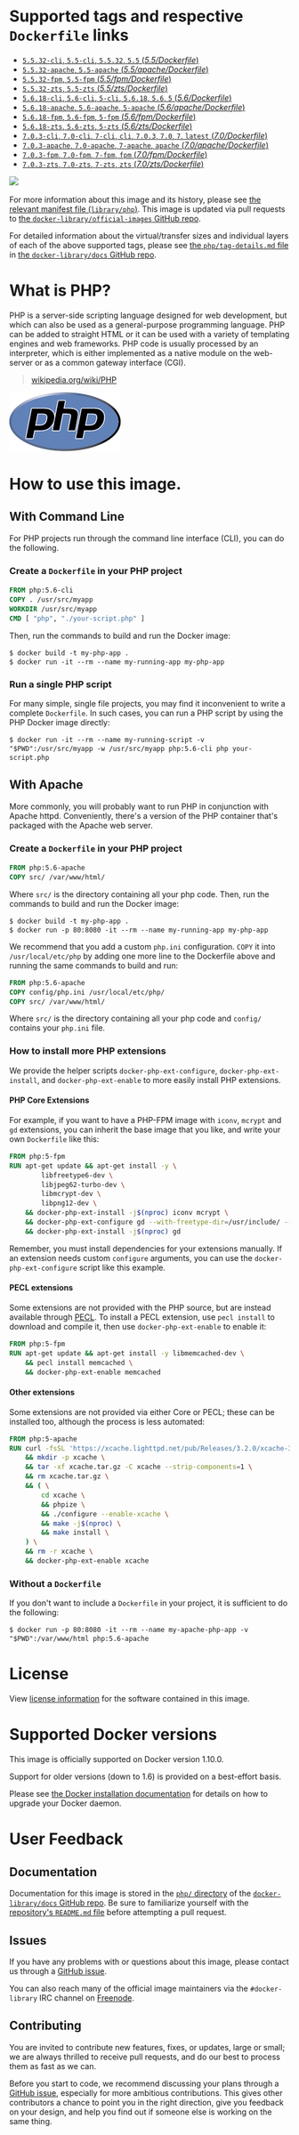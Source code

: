 # Supported tags and respective `Dockerfile` links

-	[`5.5.32-cli`, `5.5-cli`, `5.5.32`, `5.5` (*5.5/Dockerfile*)](https://github.com/docker-library/php/blob/7bd5c38db974ee629a815896add1ec568a1cc88c/5.5/Dockerfile)
-	[`5.5.32-apache`, `5.5-apache` (*5.5/apache/Dockerfile*)](https://github.com/docker-library/php/blob/7bd5c38db974ee629a815896add1ec568a1cc88c/5.5/apache/Dockerfile)
-	[`5.5.32-fpm`, `5.5-fpm` (*5.5/fpm/Dockerfile*)](https://github.com/docker-library/php/blob/7bd5c38db974ee629a815896add1ec568a1cc88c/5.5/fpm/Dockerfile)
-	[`5.5.32-zts`, `5.5-zts` (*5.5/zts/Dockerfile*)](https://github.com/docker-library/php/blob/7bd5c38db974ee629a815896add1ec568a1cc88c/5.5/zts/Dockerfile)
-	[`5.6.18-cli`, `5.6-cli`, `5-cli`, `5.6.18`, `5.6`, `5` (*5.6/Dockerfile*)](https://github.com/docker-library/php/blob/7bd5c38db974ee629a815896add1ec568a1cc88c/5.6/Dockerfile)
-	[`5.6.18-apache`, `5.6-apache`, `5-apache` (*5.6/apache/Dockerfile*)](https://github.com/docker-library/php/blob/7bd5c38db974ee629a815896add1ec568a1cc88c/5.6/apache/Dockerfile)
-	[`5.6.18-fpm`, `5.6-fpm`, `5-fpm` (*5.6/fpm/Dockerfile*)](https://github.com/docker-library/php/blob/7bd5c38db974ee629a815896add1ec568a1cc88c/5.6/fpm/Dockerfile)
-	[`5.6.18-zts`, `5.6-zts`, `5-zts` (*5.6/zts/Dockerfile*)](https://github.com/docker-library/php/blob/7bd5c38db974ee629a815896add1ec568a1cc88c/5.6/zts/Dockerfile)
-	[`7.0.3-cli`, `7.0-cli`, `7-cli`, `cli`, `7.0.3`, `7.0`, `7`, `latest` (*7.0/Dockerfile*)](https://github.com/docker-library/php/blob/7bd5c38db974ee629a815896add1ec568a1cc88c/7.0/Dockerfile)
-	[`7.0.3-apache`, `7.0-apache`, `7-apache`, `apache` (*7.0/apache/Dockerfile*)](https://github.com/docker-library/php/blob/7bd5c38db974ee629a815896add1ec568a1cc88c/7.0/apache/Dockerfile)
-	[`7.0.3-fpm`, `7.0-fpm`, `7-fpm`, `fpm` (*7.0/fpm/Dockerfile*)](https://github.com/docker-library/php/blob/7bd5c38db974ee629a815896add1ec568a1cc88c/7.0/fpm/Dockerfile)
-	[`7.0.3-zts`, `7.0-zts`, `7-zts`, `zts` (*7.0/zts/Dockerfile*)](https://github.com/docker-library/php/blob/7bd5c38db974ee629a815896add1ec568a1cc88c/7.0/zts/Dockerfile)

[![](https://badge.imagelayers.io/php:latest.svg)](https://imagelayers.io/?images=php:5.5.32-cli,php:5.5.32-apache,php:5.5.32-fpm,php:5.5.32-zts,php:5.6.18-cli,php:5.6.18-apache,php:5.6.18-fpm,php:5.6.18-zts,php:7.0.3-cli,php:7.0.3-apache,php:7.0.3-fpm,php:7.0.3-zts)

For more information about this image and its history, please see [the relevant manifest file (`library/php`)](https://github.com/docker-library/official-images/blob/master/library/php). This image is updated via pull requests to [the `docker-library/official-images` GitHub repo](https://github.com/docker-library/official-images).

For detailed information about the virtual/transfer sizes and individual layers of each of the above supported tags, please see [the `php/tag-details.md` file](https://github.com/docker-library/docs/blob/master/php/tag-details.md) in [the `docker-library/docs` GitHub repo](https://github.com/docker-library/docs).

# What is PHP?

PHP is a server-side scripting language designed for web development, but which can also be used as a general-purpose programming language. PHP can be added to straight HTML or it can be used with a variety of templating engines and web frameworks. PHP code is usually processed by an interpreter, which is either implemented as a native module on the web-server or as a common gateway interface (CGI).

> [wikipedia.org/wiki/PHP](http://en.wikipedia.org/wiki/PHP)

![logo](https://raw.githubusercontent.com/docker-library/docs/01c12653951b2fe592c1f93a13b4e289ada0e3a1/php/logo.png)

# How to use this image.

## With Command Line

For PHP projects run through the command line interface (CLI), you can do the following.

### Create a `Dockerfile` in your PHP project

```dockerfile
FROM php:5.6-cli
COPY . /usr/src/myapp
WORKDIR /usr/src/myapp
CMD [ "php", "./your-script.php" ]
```

Then, run the commands to build and run the Docker image:

```console
$ docker build -t my-php-app .
$ docker run -it --rm --name my-running-app my-php-app
```

### Run a single PHP script

For many simple, single file projects, you may find it inconvenient to write a complete `Dockerfile`. In such cases, you can run a PHP script by using the PHP Docker image directly:

```console
$ docker run -it --rm --name my-running-script -v "$PWD":/usr/src/myapp -w /usr/src/myapp php:5.6-cli php your-script.php
```

## With Apache

More commonly, you will probably want to run PHP in conjunction with Apache httpd. Conveniently, there's a version of the PHP container that's packaged with the Apache web server.

### Create a `Dockerfile` in your PHP project

```dockerfile
FROM php:5.6-apache
COPY src/ /var/www/html/
```

Where `src/` is the directory containing all your php code. Then, run the commands to build and run the Docker image:

```console
$ docker build -t my-php-app .
$ docker run -p 80:8080 -it --rm --name my-running-app my-php-app
```

We recommend that you add a custom `php.ini` configuration. `COPY` it into `/usr/local/etc/php` by adding one more line to the Dockerfile above and running the same commands to build and run:

```dockerfile
FROM php:5.6-apache
COPY config/php.ini /usr/local/etc/php/
COPY src/ /var/www/html/
```

Where `src/` is the directory containing all your php code and `config/` contains your `php.ini` file.

### How to install more PHP extensions

We provide the helper scripts `docker-php-ext-configure`, `docker-php-ext-install`, and `docker-php-ext-enable` to more easily install PHP extensions.

#### PHP Core Extensions

For example, if you want to have a PHP-FPM image with `iconv`, `mcrypt` and `gd` extensions, you can inherit the base image that you like, and write your own `Dockerfile` like this:

```dockerfile
FROM php:5-fpm
RUN apt-get update && apt-get install -y \
        libfreetype6-dev \
        libjpeg62-turbo-dev \
        libmcrypt-dev \
        libpng12-dev \
    && docker-php-ext-install -j$(nproc) iconv mcrypt \
    && docker-php-ext-configure gd --with-freetype-dir=/usr/include/ --with-jpeg-dir=/usr/include/ \
    && docker-php-ext-install -j$(nproc) gd
```

Remember, you must install dependencies for your extensions manually. If an extension needs custom `configure` arguments, you can use the `docker-php-ext-configure` script like this example.

#### PECL extensions

Some extensions are not provided with the PHP source, but are instead available through [PECL](https://pecl.php.net/). To install a PECL extension, use `pecl install` to download and compile it, then use `docker-php-ext-enable` to enable it:

```dockerfile
FROM php:5-fpm
RUN apt-get update && apt-get install -y libmemcached-dev \
	&& pecl install memcached \
	&& docker-php-ext-enable memcached
```

#### Other extensions

Some extensions are not provided via either Core or PECL; these can be installed too, although the process is less automated:

```dockerfile
FROM php:5-apache
RUN curl -fsSL 'https://xcache.lighttpd.net/pub/Releases/3.2.0/xcache-3.2.0.tar.gz' -o xcache.tar.gz \
    && mkdir -p xcache \
    && tar -xf xcache.tar.gz -C xcache --strip-components=1 \
    && rm xcache.tar.gz \
    && ( \
        cd xcache \
        && phpize \
        && ./configure --enable-xcache \
        && make -j$(nproc) \
        && make install \
    ) \
    && rm -r xcache \
    && docker-php-ext-enable xcache
```

### Without a `Dockerfile`

If you don't want to include a `Dockerfile` in your project, it is sufficient to do the following:

```console
$ docker run -p 80:8080 -it --rm --name my-apache-php-app -v "$PWD":/var/www/html php:5.6-apache
```

# License

View [license information](http://php.net/license/) for the software contained in this image.

# Supported Docker versions

This image is officially supported on Docker version 1.10.0.

Support for older versions (down to 1.6) is provided on a best-effort basis.

Please see [the Docker installation documentation](https://docs.docker.com/installation/) for details on how to upgrade your Docker daemon.

# User Feedback

## Documentation

Documentation for this image is stored in the [`php/` directory](https://github.com/docker-library/docs/tree/master/php) of the [`docker-library/docs` GitHub repo](https://github.com/docker-library/docs). Be sure to familiarize yourself with the [repository's `README.md` file](https://github.com/docker-library/docs/blob/master/README.md) before attempting a pull request.

## Issues

If you have any problems with or questions about this image, please contact us through a [GitHub issue](https://github.com/docker-library/php/issues).

You can also reach many of the official image maintainers via the `#docker-library` IRC channel on [Freenode](https://freenode.net).

## Contributing

You are invited to contribute new features, fixes, or updates, large or small; we are always thrilled to receive pull requests, and do our best to process them as fast as we can.

Before you start to code, we recommend discussing your plans through a [GitHub issue](https://github.com/docker-library/php/issues), especially for more ambitious contributions. This gives other contributors a chance to point you in the right direction, give you feedback on your design, and help you find out if someone else is working on the same thing.
